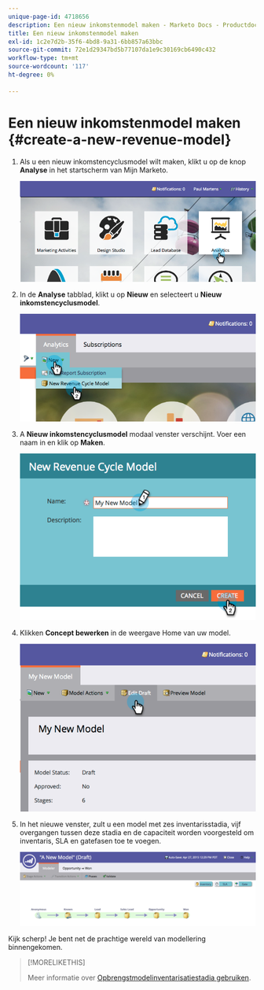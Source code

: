 ```yaml
---
unique-page-id: 4718656
description: Een nieuw inkomstenmodel maken - Marketo Docs - Productdocumentatie
title: Een nieuw inkomstenmodel maken
exl-id: 1c2e7d2b-35f6-4bd8-9a31-6bb857a63bbc
source-git-commit: 72e1d29347bd5b77107da1e9c30169cb6490c432
workflow-type: tm+mt
source-wordcount: '117'
ht-degree: 0%

---
```


# Een nieuw inkomstenmodel maken {#create-a-new-revenue-model}

1. Als u een nieuw inkomstencyclusmodel wilt maken, klikt u op de knop **Analyse** in het startscherm van Mijn Marketo.

   ![](assets/image2015-4-27-11-3a54-3a41.png)

1. In de **Analyse** tabblad, klikt u op **Nieuw** en selecteert u **Nieuw inkomstencyclusmodel**.

   ![](assets/image2015-4-27-11-3a55-3a51.png)

1. A **Nieuw inkomstencyclusmodel** modaal venster verschijnt. Voer een naam in en klik op **Maken**.

   ![](assets/image2015-4-27-11-3a57-3a59.png)

1. Klikken **Concept bewerken** in de weergave Home van uw model.

   ![](assets/image2015-4-27-12-3a10-3a49.png)

1. In het nieuwe venster, zult u een model met zes inventarisstadia, vijf overgangen tussen deze stadia en de capaciteit worden voorgesteld om inventaris, SLA en gatefasen toe te voegen.

   ![](assets/image2015-4-27-12-3a31-3a1.png)

Kijk scherp! Je bent net de prachtige wereld van modellering binnengekomen.

>[!MORELIKETHIS]
>
>Meer informatie over [Opbrengstmodelinventarisatiestadia gebruiken](/help/marketo/product-docs/reporting/revenue-cycle-analytics/revenue-cycle-models/using-revenue-model-inventory-stages.md).
